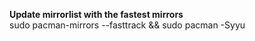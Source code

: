 **Update mirrorlist with the fastest mirrors**    
sudo pacman-mirrors --fasttrack && sudo pacman -Syyu
